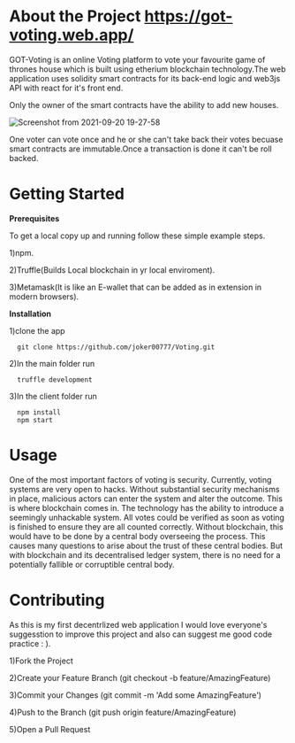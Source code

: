 # About the Project  https://got-voting.web.app/

GOT-Voting is an online Voting platform to vote your favourite game of thrones house which is built using etherium blockchain technology.The web application uses solidity smart contracts for its back-end logic and web3js API with react for it's front end.

 


Only the owner of the smart contracts have the ability to add new houses.

![Screenshot from 2021-09-20 19-27-58](https://user-images.githubusercontent.com/59787404/134014986-2bd697d5-ea7f-478d-92d3-ded58c69bc19.png)


One voter can vote once and he or she can't take back their votes becuase smart contracts are immutable.Once a transaction is done it can't be roll backed.

# Getting Started

**Prerequisites**

To get a local copy up and running follow these simple example steps.

1)npm.

2)Truffle(Builds Local blockchain in yr local enviroment).

3)Metamask(It is like an E-wallet that can be added as in extension in modern browsers).

**Installation**

1)clone the app
```
  git clone https://github.com/joker00777/Voting.git
```
2)In the main folder run
```
  truffle development
```
3)In the client folder run
```
  npm install
  npm start
```

# Usage

One of the most important factors of voting is security. Currently, voting systems are very open to hacks. Without substantial security mechanisms in place, malicious actors can enter the system and alter the outcome. This is where blockchain comes in. The technology has the ability to introduce a seemingly unhackable system.
All votes could be verified as soon as voting is finished to ensure they are all counted correctly. Without blockchain, this would have to be done by a central body overseeing the process. This causes many questions to arise about the trust of these central bodies. But with blockchain and its decentralised ledger system, there is no need for a potentially fallible or corruptible central body.

# Contributing

As this is my first decentrlized web application I would love everyone's suggesstion to improve this project and also can suggest me good code practice : ).

1)Fork the Project

2)Create your Feature Branch (git checkout -b feature/AmazingFeature)

3)Commit your Changes (git commit -m 'Add some AmazingFeature')

4)Push to the Branch (git push origin feature/AmazingFeature)

5)Open a Pull Request



